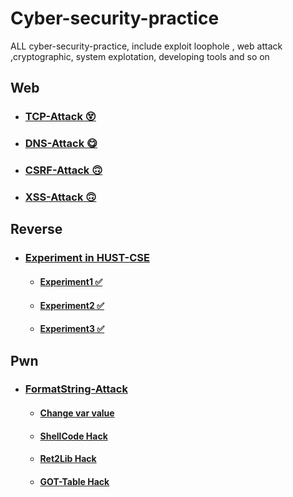 # Cyber-security-practice
ALL cyber-security-practice, include exploit loophole , web attack ,cryptographic, system explotation, developing tools and so on
## Web
- ### [TCP-Attack 😵](./Web/TCP-attack/)
- ### [DNS-Attack 😋](./Web/DNS-attack/)
- ### [CSRF-Attack 🙃](./Web/CSRF-attack/)
- ### [XSS-Attack 🙃](./Web/XSS-attack/)
## Reverse
- ### [Experiment in HUST-CSE](./Reverse/Experiments-HUST/)
    - #### [Experiment1 ✅](./Reverse/Experiments-HUST/)
    - #### [Experiment2 ✅](./Reverse/Experiments-HUST/)
    - #### [Experiment3 ✅](./Reverse/Experiments-HUST/)
## Pwn
- ### [FormatString-Attack](./Pwn/FormatString-Attack/)
    - #### [Change var value](./Pwn/FormatString-Attack/)
    - #### [ShellCode Hack](./Pwn/FormatString-Attack/)
    - #### [Ret2Lib Hack](./Pwn/FormatString-Attack/)
    - #### [GOT-Table Hack](./Pwn/FormatString-Attack/)

    





